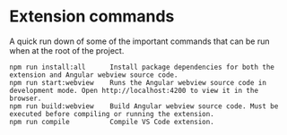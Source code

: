 # Extension commands

A quick run down of some of the important commands that can be run when at the
root of the project.

```
npm run install:all      Install package dependencies for both the extension and Angular webview source code.
npm run start:webview    Runs the Angular webview source code in development mode. Open http://localhost:4200 to view it in the browser.
npm run build:webview    Build Angular webview source code. Must be executed before compiling or running the extension.
npm run compile          Compile VS Code extension.
```
